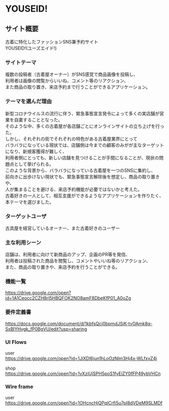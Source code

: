 # YOUSEID!

## サイト概要
古着に特化したファッションSNS兼予約サイト<br>
YOUSEID!(ユーズエイド!)

### サイトテーマ
複数の投稿者（古着屋オーナー）がSNS感覚で商品画像を投稿し、<br>
利用者は画像の閲覧からいいね、コメント等のリアクション、<br>
また商品の取り置き、来店予約まで行うことができるアプリケーション。

### テーマを選んだ理由
新型コロナウイルスの流行に伴う、緊急事態宣言発令によって多くの実店舗が営業を自粛することとなった。<br>
そのような中、多くの古着屋が各店舗ごとにオンラインサイトの立ち上げを行った。<br>
しかし、それぞれの街でそれぞれの特色がある古着屋業界にとって<br>
バラバラになっている現状では、店舗側は今までの顧客のみがが主なターゲットになり、新規客獲得が難しく、<br>
利用者側にとっても、新しい店舗を見つけることが手間になることが、現状の問題点として挙げられる。<br>
このような背景から、バラバラになっている古着屋を一つのSNSに集約し、　<br>
前向きに出歩けない現状でも、緊急事態宣言解除後を想定し、商品の取り置きや、<br>
人が集まることを避ける、来店予約機能が必要ではないかと考えた。<br>
古着好きの一人として、相互支援ができるようなアプリケーションを作りたく、本テーマを選びました。

### ターゲットユーザ
古具屋を経営しているオーナー、また古着好きのユーザー

### 主な利用シーン
店舗は、利用者に向けて新商品のアップ、企画のPR等を発信、<br>
利用者は投稿された商品を閲覧し、コメントやいいね等のリアクション、<br>
また、商品の取り置きや、来店予約を行うことができる。

### 機能一覧
<https://drive.google.com/open?id=1A1Ceocc2CZH8rI5HBQFOK2NO8amF8DbeKfP01_A0oZg>

### 要件定義書
<https://docs.google.com/document/d/1kbfsQcj0bpmdJSiK-tvOAmk8q-SxBlYHvgk_fP0BgVU/edit?usp=sharing>

### UI Flows
 user<br>
 <https://drive.google.com/open?id=1JiXDl6jun1hLoOzNlm3Hj4x-WLfxyZ4i> <br>
 
 shop<br>
 <https://drive.google.com/open?id=1vXzjUjSPH5poS1fyEiZY0fFP49ybVHCn>
 
### Wire frame
 user<br>
 <https://drive.google.com/open?id=1OHcncHjQPqICrfi5u7pI8dVDeM9SLMDf>
